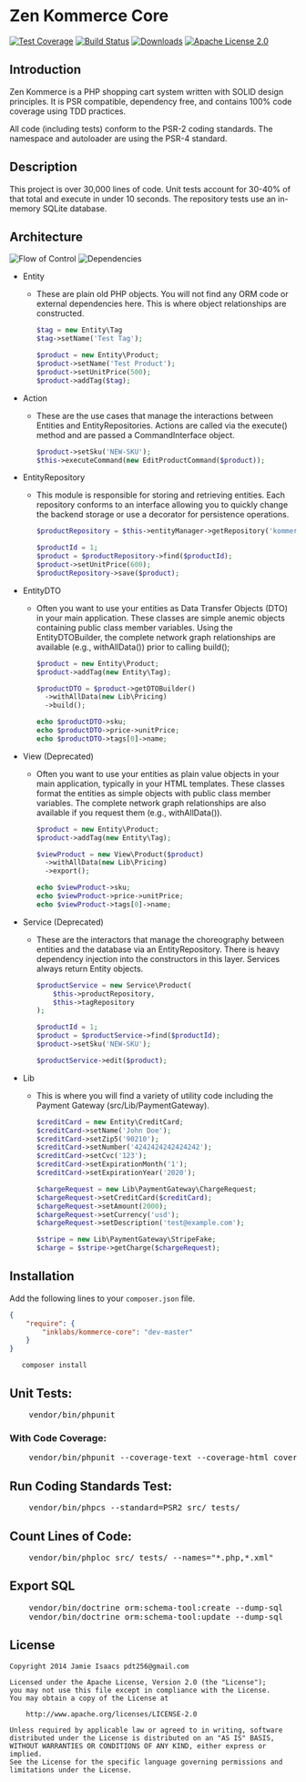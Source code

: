 Zen Kommerce Core
=================
[![Test Coverage](http://img.shields.io/badge/coverage-100%25-brightgreen.svg)](https://codeclimate.com/github/inklabs/kommerce-core)
[![Build Status](https://travis-ci.org/inklabs/kommerce-core.svg?branch=master)](https://travis-ci.org/inklabs/kommerce-core)
[![Downloads](https://img.shields.io/packagist/dt/inklabs/kommerce-core.svg)](https://packagist.org/packages/inklabs/kommerce-core)
[![Apache License 2.0](https://img.shields.io/badge/license-Apache%202.0-brightgreen.svg)](https://github.com/inklabs/kommerce-core/blob/master/LICENSE.txt)

## Introduction

Zen Kommerce is a PHP shopping cart system written with SOLID design principles.
It is PSR compatible, dependency free, and contains 100% code coverage using TDD practices.

All code (including tests) conform to the PSR-2 coding standards. The namespace and autoloader
are using the PSR-4 standard.

## Description

This project is over 30,000 lines of code. Unit tests account for 30-40% of that total and execute in
under 10 seconds. The repository tests use an in-memory SQLite database.

## Architecture

![Flow of Control](https://i.imgur.com/0lo6hlf.png)
![Dependencies](https://i.imgur.com/W6uM5es.png)

* Entity
    - These are plain old PHP objects. You will not find any ORM code or external dependencies here. This is where
      object relationships are constructed.

      ```php
      $tag = new Entity\Tag
      $tag->setName('Test Tag');

      $product = new Entity\Product;
      $product->setName('Test Product');
      $product->setUnitPrice(500);
      $product->addTag($tag);
      ```

* Action
    - These are the use cases that manage the interactions between Entities and EntityRepositories.
      Actions are called via the execute() method and are passed a CommandInterface object.

      ```php
      $product->setSku('NEW-SKU');
      $this->executeCommand(new EditProductCommand($product));
      ```

* EntityRepository
    - This module is responsible for storing and retrieving entities. Each repository conforms to an interface
      allowing you to quickly change the backend storage or use a decorator for persistence operations. 

      ```php
      $productRepository = $this->entityManager->getRepository('kommerce:Product');

      $productId = 1;
      $product = $productRepository->find($productId);
      $product->setUnitPrice(600);
      $productRepository->save($product);
      ```
      
* EntityDTO
    - Often you want to use your entities as Data Transfer Objects (DTO) in your main application.
      These classes are simple anemic objects containing public class member variables. Using the EntityDTOBuilder,
      the complete network graph relationships are available (e.g., withAllData()) prior to calling build();

      ```php
      $product = new Entity\Product;
      $product->addTag(new Entity\Tag);

      $productDTO = $product->getDTOBuilder()
        ->withAllData(new Lib\Pricing)
        ->build();

      echo $productDTO->sku;
      echo $productDTO->price->unitPrice;
      echo $productDTO->tags[0]->name;
      ```

* View (Deprecated)
    - Often you want to use your entities as plain value objects in your main application, typically in your HTML
      templates. These classes format the entities as simple objects with public class member variables. The
      complete network graph relationships are also available if you request them (e.g., withAllData()).

      ```php
      $product = new Entity\Product;
      $product->addTag(new Entity\Tag);

      $viewProduct = new View\Product($product)
        ->withAllData(new Lib\Pricing)
        ->export();

      echo $viewProduct->sku;
      echo $viewProduct->price->unitPrice;
      echo $viewProduct->tags[0]->name;
      ```

* Service (Deprecated)
    - These are the interactors that manage the choreography between entities and the database via
      an EntityRepository. There is heavy dependency injection into the constructors in this layer.
      Services always return Entity objects.

      ```php
      $productService = new Service\Product(
          $this->productRepository,
          $this->tagRepository
      );

      $productId = 1;
      $product = $productService->find($productId);
      $product->setSku('NEW-SKU');

      $productService->edit($product);
      ```

* Lib
    - This is where you will find a variety of utility code including the Payment Gateway (src/Lib/PaymentGateway).

      ```php
      $creditCard = new Entity\CreditCard;
      $creditCard->setName('John Doe');
      $creditCard->setZip5('90210');
      $creditCard->setNumber('4242424242424242');
      $creditCard->setCvc('123');
      $creditCard->setExpirationMonth('1');
      $creditCard->setExpirationYear('2020');

      $chargeRequest = new Lib\PaymentGateway\ChargeRequest;
      $chargeRequest->setCreditCard($creditCard);
      $chargeRequest->setAmount(2000);
      $chargeRequest->setCurrency('usd');
      $chargeRequest->setDescription('test@example.com');

      $stripe = new Lib\PaymentGateway\StripeFake;
      $charge = $stripe->getCharge($chargeRequest);
      ```

## Installation

Add the following lines to your ``composer.json`` file.

```JSON
{
    "require": {
        "inklabs/kommerce-core": "dev-master"
    }
}
```

```
   composer install
```

## Unit Tests:

<pre>
    vendor/bin/phpunit
</pre>

### With Code Coverage:

<pre>
    vendor/bin/phpunit --coverage-text --coverage-html coverage_report
</pre>

## Run Coding Standards Test:

<pre>
    vendor/bin/phpcs --standard=PSR2 src/ tests/
</pre>

## Count Lines of Code:

<pre>
    vendor/bin/phploc src/ tests/ --names="*.php,*.xml"
</pre>

## Export SQL

<pre>
    vendor/bin/doctrine orm:schema-tool:create --dump-sql
    vendor/bin/doctrine orm:schema-tool:update --dump-sql
</pre>


## License

```
Copyright 2014 Jamie Isaacs pdt256@gmail.com

Licensed under the Apache License, Version 2.0 (the "License");
you may not use this file except in compliance with the License.
You may obtain a copy of the License at

    http://www.apache.org/licenses/LICENSE-2.0

Unless required by applicable law or agreed to in writing, software
distributed under the License is distributed on an "AS IS" BASIS,
WITHOUT WARRANTIES OR CONDITIONS OF ANY KIND, either express or implied.
See the License for the specific language governing permissions and
limitations under the License.
```
